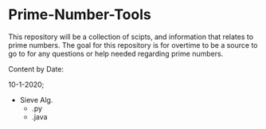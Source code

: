 # Prime-Number-Tools

This repository will be a collection of scipts, and information that relates to prime numbers.
The goal for this repository is for overtime to be a source to go to for any questions or help needed regarding prime numbers.

Content by Date:

10-1-2020;
  - Sieve Alg.
    - .py
    - .java

